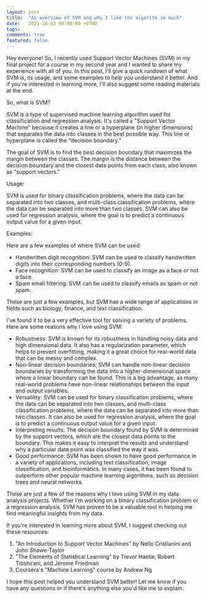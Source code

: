 ```yaml
---
layout: post
title:  "An overview of SVM and why I like the algoritm so much"
date:   2021-10-03 00:00:00 +0700
tags: 
comments: true
featured: false
---
```


Hey everyone! So, I recently used Support Vector Machines (SVM) in my final project for a course in my second year and I wanted to share my experience with all of you. In this post, I'll give a quick rundown of what SVM is, its usage, and some examples to help you understand it better. And if you're interested in learning more, I'll also suggest some reading materials at the end.

So, what is SVM?

SVM is a type of supervised machine learning algorithm used for classification and regression analysis. It's called a "Support Vector Machine" because it creates a line or a hyperplane (in higher dimensions) that separates the data into classes in the best possible way. This line or hyperplane is called the "decision boundary."

The goal of SVM is to find the best decision boundary that maximizes the margin between the classes. The margin is the distance between the decision boundary and the closest data points from each class, also known as "support vectors."

Usage:

SVM is used for binary classification problems, where the data can be separated into two classes, and multi-class classification problems, where the data can be separated into more than two classes. SVM can also be used for regression analysis, where the goal is to predict a continuous output value for a given input.

Examples:

Here are a few examples of where SVM can be used:

* Handwritten digit recognition: SVM can be used to classify handwritten digits into their corresponding numbers (0-9).
* Face recognition: SVM can be used to classify an image as a face or not a face.
* Spam email filtering: SVM can be used to classify emails as spam or not spam.

These are just a few examples, but SVM has a wide range of applications in fields such as biology, finance, and text classification.

I've found it to be a very effective tool for solving a variety of problems. Here are some reasons why I love using SVM:

* Robustness: SVM is known for its robustness in handling noisy data and high dimensional data. It also has a regularization parameter, which helps to prevent overfitting, making it a great choice for real-world data that can be messy and complex.
* Non-linear decision boundaries: SVM can handle non-linear decision boundaries by transforming the data into a higher-dimensional space where a linear boundary can be found. This is a big advantage, as many real-world problems have non-linear relationships between the input and output variables.
* Versatility: SVM can be used for binary classification problems, where the data can be separated into two classes, and multi-class classification problems, where the data can be separated into more than two classes. It can also be used for regression analysis, where the goal is to predict a continuous output value for a given input.
* Interpreting results: The decision boundary found by SVM is determined by the support vectors, which are the closest data points to the boundary. This makes it easy to interpret the results and understand why a particular data point was classified the way it was.
* Good performance: SVM has been shown to have good performance in a variety of applications, including text classification, image classification, and bioinformatics. In many cases, it has been found to outperform other popular machine learning algorithms, such as decision trees and neural networks.

These are just a few of the reasons why I love using SVM in my data analysis projects. Whether I'm working on a binary classification problem or a regression analysis, SVM has proven to be a valuable tool in helping me find meaningful insights from my data.

If you're interested in learning more about SVM, I suggest checking out these resources:

1. "An Introduction to Support Vector Machines" by Nello Cristianini and John Shawe-Taylor
2. "The Elements of Statistical Learning" by Trevor Hastie, Robert Tibshirani, and Jerome Friedman
3. Coursera's "Machine Learning" course by Andrew Ng

I hope this post helped you understand SVM better! Let me know if you have any questions or if there's anything else you'd like me to explain.
